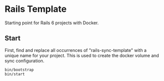# Rails Template

Starting point for Rails 6 projects with Docker.

## Start

First, find and replace all occurrences of "rails-sync-template" with a unique name for your project.
This is used to create the docker volume and sync configuration.

```
bin/bootstrap
bin/start
```
